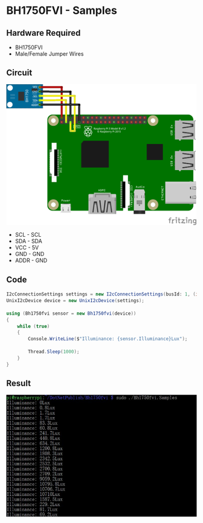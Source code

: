 # BH1750FVI - Samples

## Hardware Required
* BH1750FVI
* Male/Female Jumper Wires

## Circuit
![](BH1750FVI_Circuit_bb.png)

* SCL - SCL
* SDA - SDA
* VCC - 5V
* GND - GND
* ADDR - GND

## Code
```C#
I2cConnectionSettings settings = new I2cConnectionSettings(busId: 1, (int)I2cAddress.AddPinLow);
UnixI2cDevice device = new UnixI2cDevice(settings);

using (Bh1750fvi sensor = new Bh1750fvi(device))
{
    while (true)
    {
        Console.WriteLine($"Illuminance: {sensor.Illuminance}Lux");

        Thread.Sleep(1000);
    }
}
```

## Result
![](RunningResult.jpg)
